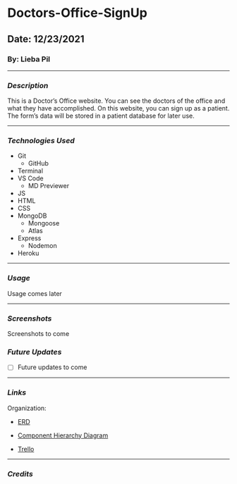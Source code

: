 # Doctors-Office-SignUp


## Date: 12/23/2021

### By: Lieba Pil

---

### **_Description_**

This is a Doctor’s Office website. You can see the doctors of the office and what they have accomplished. On this website, you can sign up as a patient. The form’s data will be stored in a patient database for later use. 


---

### **_Technologies Used_**

- Git
  - GitHub
- Terminal
- VS Code
  - MD Previewer
- JS
- HTML
- CSS
- MongoDB
  - Mongoose
  - Atlas
- Express
  - Nodemon
- Heroku

---

### **_Usage_**

Usage comes later

---

### **_Screenshots_**

Screenshots to come

### **_Future Updates_**

- [ ] Future updates to come

---
### **_Links_**
Organization:
- [ERD](https://lucid.app/lucidchart/46f10fe3-598f-4dc3-997a-54587e0661cc/edit?viewport_loc=136%2C16%2C2008%2C1096%2C0_0&invitationId=inv_24102255-aa4c-4cf0-b230-c5846df7941b)

- [Component Hierarchy Diagram](https://lucid.app/lucidchart/8399db1d-7a3d-4299-b08a-fb01044c0e20/edit?viewport_loc=-23%2C-84%2C1339%2C731%2C0_0&invitationId=inv_d2d1df6f-db0b-4cff-822d-6ffff07c73b7)

- [Trello](https://trello.com/b/OOGuZhHc/doctors-officesignup)

---

### **_Credits_**
